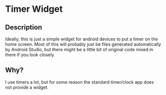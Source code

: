 # Timer Widget
## Description
Ideally, this is just a simple widget for android devices to put a timer on the home screen. Most of this will probably just be files generated automatically by Android Studio, but there might be a little bit of original code mixed in there if you look closely.
## Why?
I use timers a lot, but for some reason the standard timer/clock app does not provide a widget.

